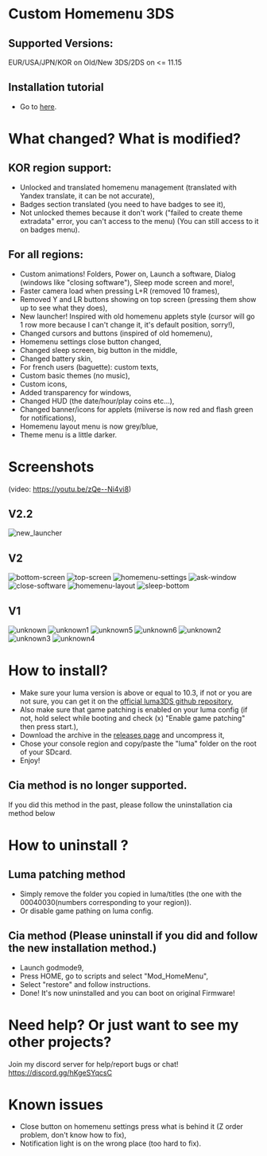 # Custom Homemenu 3DS
## Supported Versions:
EUR/USA/JPN/KOR on Old/New 3DS/2DS on <= 11.15
## Installation tutorial
* Go to [here](https://github.com/cooolgamer/Custom-Homemenu-3DS/blob/main/README.md#how-to-install).
# What changed? What is modified?
## KOR region support:
* Unlocked and translated homemenu management (translated with Yandex translate, it can be not accurate),
* Badges section translated (you need to have badges to see it),
* Not unlocked themes because it don't work ("failed to create theme extradata" error, you can't access to the menu) (You can still access to it on badges menu).
## For all regions:
* Custom animations! Folders, Power on, Launch a software, Dialog (windows like "closing software"), Sleep mode screen and more!,
* Faster camera load when pressing L+R (removed 10 frames),
* Removed Y and LR buttons showing on top screen (pressing them show up to see what they does),
* New launcher! Inspired with old homemenu applets style (cursor will go 1 row more because I can't change it, it's default position, sorry!),
* Changed cursors and buttons (inspired of old homemenu),
* Homemenu settings close button changed,
* Changed sleep screen, big button in the middle,
* Changed battery skin,
* For french users (baguette): custom texts,
* Custom basic themes (no music),
* Custom icons,
* Added transparency for windows,
* Changed HUD (the date/hour/play coins etc...),
* Changed banner/icons for applets (miiverse is now red and flash green for notifications),
* Homemenu layout menu is now grey/blue,
* Theme menu is a little darker.
# Screenshots
(video: https://youtu.be/zQe--Ni4vi8)
## V2.2
![new_launcher](/new_launcher.png?raw=true "New launcher!")
## V2
![bottom-screen](/bottom-screen.png?raw=true "Launcher")
![top-screen](/top-screen.png?raw=true "Top screen")
![homemenu-settings](/homemenu-settings.png?raw=true "Homemenu Settings")
![ask-window](/ask-window.png?raw=true "Ask Window")
![close-software](/close-software.png?raw=true "Close software Window")
![homemenu-layout](/homemenu-layout.png?raw=true "homemenu layout")
![sleep-bottom](/sleep-bottom.png?raw=true "Sleep Bottom Screen")
## V1
![unknown](/unknown.png?raw=true "Red miiverse and custom HUD")
![unknown1](/unknown1.png?raw=true "transparency window")
![unknown5](/unknown5.png?raw=true "transparency window with one button")
![unknown6](/unknown6.png?raw=true "transparency window with two button")
![unknown2](/unknown2.png?raw=true "transparency menu")
![unknown3](/unknown3.png?raw=true "custom icons")
![unknown4](/unknown4.png?raw=true "custom homemenu layout")
# How to install?
* Make sure your luma version is above or equal to 10.3, if not or you are not sure, you can get it on the [official luma3DS github repository](https://github.com/LumaTeam/Luma3DS/releases),
* Also make sure that game patching is enabled on your luma config (if not, hold select while booting and check (x) "Enable game patching" then press start.),
* Download the archive in the [releases page](https://github.com/cooolgamer/Custom-Homemenu-3DS/releases) and uncompress it,
* Chose your console region and copy/paste the "luma" folder on the root of your SDcard.
* Enjoy!   
## Cia method is no longer supported.
If you did this method in the past, please follow the uninstallation cia method below

# How to uninstall ?
## Luma patching method
* Simply remove the folder you copied in luma/titles (the one with the 00040030(numbers corresponding to your region)).
* Or disable game pathing on luma config.
## Cia method (Please uninstall if you did and follow the new installation method.)
* Launch godmode9,
* Press HOME, go to scripts and select "Mod_HomeMenu",
* Select "restore" and follow instructions.
* Done! It's now uninstalled and you can boot on original Firmware!
# Need help? Or just want to see my other projects?
Join my discord server for help/report bugs or chat! https://discord.gg/hKgeSYqcsC
# Known issues
* Close button on homemenu settings press what is behind it (Z order problem, don't know how to fix),
* Notification light is on the wrong place (too hard to fix).